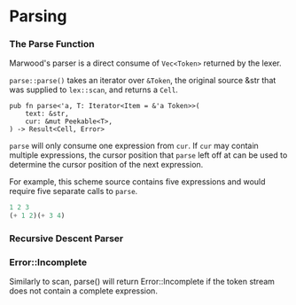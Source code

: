 [cell]: https://github.com/strtok/marwood/blob/master/marwood/src/cell.rs
[parser]: https://github.com/strtok/marwood/blob/master/marwood/src/parse.rs
[lexer]: https://github.com/strtok/marwood/blob/master/marwood/src/lex.rs
[sexpr]: https://en.wikipedia.org/wiki/S-expression

# Parsing

### The Parse Function

Marwood's parser is a direct consume of `Vec<Token>` returned by the lexer.

`parse::parse()` takes an iterator over `&Token`, the original source &str that was supplied to `lex::scan`, and returns a `Cell`.

```rust,noplayground
pub fn parse<'a, T: Iterator<Item = &'a Token>>(
    text: &str,
    cur: &mut Peekable<T>,
) -> Result<Cell, Error>
```

`parse` will only consume one expression from `cur`. If `cur` may contain multiple expressions, the cursor position that `parse` left off at can be used to determine the cursor position of the next expression.

For example, this scheme source contains five expressions and would require five separate calls to `parse`.

```scheme
1 2 3
(+ 1 2)(+ 3 4)
```

### Recursive Descent Parser


### Error::Incomplete

Similarly to scan, parse() will return Error::Incomplete if the token stream does not contain a complete expression.